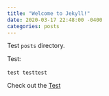 ```yaml
---
title: "Welcome to Jekyll!"
date: 2020-03-17 22:48:00 -0400
categories: posts
---
```

Test `posts` directory.

Test:

​```test
testtest
​```

Check out the [Test][test]

[test]: https://jekyllrb.com/docs/home
